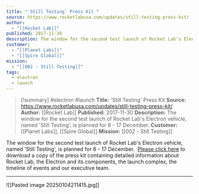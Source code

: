 ```yaml
---
title: "'Still Testing' Press Kit "
source: https://www.rocketlabusa.com/updates/still-testing-press-kit/
author:
  - "[[Rocket Lab]]"
published: 2017-11-30
description: The window for the second test launch of Rocket Lab's Electron vehicle, named 'Still Testing', is planned for 8 - 17 December.
customer:
  - "[[Planet Labs]]"
  - "[[Spire Global]]"
mission:
  - "[[002 - Still Testing]]"
tags:
  - electron
  - launch
---
```

>[!summary]
#electron #launch
**Title:** 'Still Testing' Press Kit 
**Source:** https://www.rocketlabusa.com/updates/still-testing-press-kit/
**Author:** [[Rocket Lab]]
**Published:** 2017-11-30
**Description:** The window for the second test launch of Rocket Lab's Electron vehicle, named 'Still Testing', is planned for 8 - 17 December.
**Customer:** [[Planet Labs]], [[Spire Global]]
**Mission:** [[002 - Still Testing]]

The window for the second test launch of Rocket Lab's Electron vehicle, named 'Still Testing', is planned for 8 - 17 December.   [Please click here](https://www.rocketlabusa.com/assets/Uploads/MED17-003-Launch-Media-Kit-Flight-two-StillTesting-2.pdf) to download a copy of the press kit containing detailed information about Rocket Lab, the Electron and its components, the launch complex, the timeline of events and our executive team.

---

![[Pasted image 20250104211415.jpg]]